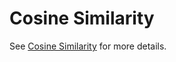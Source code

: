 # Cosine Similarity

See [Cosine Similarity](../../../../deep_learning/natural_language_processing/vector_semantics_and_embeddings/cosine_similarity/concept.ipynb) for more details.